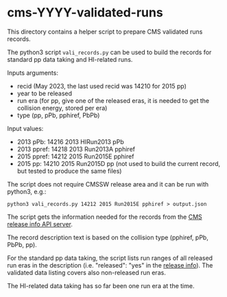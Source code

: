 # cms-YYYY-validated-runs

This directory contains a helper script to prepare CMS validated runs records.

The python3 script `vali_records.py` can be used to build the records for standard pp data taking and HI-related runs. 

Inputs arguments:

- recid (May 2023, the last used recid was 14210 for 2015 pp)
- year to be released
- run era (for pp, give one of the released eras, it is needed to get the collision energy, stored per era)
- type (pp, pPb, pphiref, PbPb)

Input values:

- 2013 pPb: 14216 2013 HIRun2013 pPb
- 2013 ppref: 14218 2013 Run2013A pphiref
- 2015 ppref: 14212 2015 Run2015E pphiref
- 2015 pp:  14210 2015 Run2015D pp (not used to build the current record, but tested to produce the same files)


The script does not require CMSSW release area and it can be run with python3, e.g.:

```
python3 vali_records.py 14212 2015 Run2015E pphiref > output.json
```

The script gets the information needed for the records from the [CMS release info API server](http://api-server-cms-release-info.app.cern.ch/).

The record description text is based on the collision type (pphiref, pPb, PbPb, pp).

For the standard pp data taking, the script lists run ranges of all released run eras in the description (i.e. "released": "yes" in the [release info](http://api-server-cms-release-info.app.cern.ch/runeras/)). The validated data listing covers also non-released run eras.

The HI-related data taking has so far been one run era at the time. 
 




